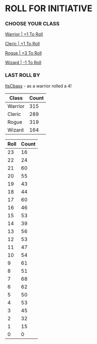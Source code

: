 # ROLL FOR INITIATIVE
### CHOOSE YOUR CLASS

[Warrior | +1 To Roll](https://github.com/benjaminsampica/benjaminsampica/issues/new?title=roll%7Cwarrior&body=Just+click+%27Submit+new+issue%27.)

[Cleric | +1 To Roll](https://github.com/benjaminsampica/benjaminsampica/issues/new?title=roll%7Ccleric&body=Just+click+%27Submit+new+issue%27.)

[Rogue | +3 To Roll](https://github.com/benjaminsampica/benjaminsampica/issues/new?title=roll%7Crogue&body=Just+click+%27Submit+new+issue%27.)

[Wizard | -1 To Roll](https://github.com/benjaminsampica/benjaminsampica/issues/new?title=roll%7Cwizard&body=Just+click+%27Submit+new+issue%27.)
### LAST ROLL BY
[ItsCbass](https://www.github.com/ItsCbass) - as a warrior rolled a 4!

|Class|Count|
|-|-|
|Warrior|315|
|Cleric|289|
|Rogue|319|
|Wizard|164|

|Roll|Count|
|-|-|
|23|16
|22|24
|21|60
|20|55
|19|43
|18|44
|17|60
|16|46
|15|53
|14|39
|13|56
|12|53
|11|47
|10|54
|9|61
|8|51
|7|68
|6|62
|5|50
|4|53
|3|45
|2|32
|1|15
|0|0
